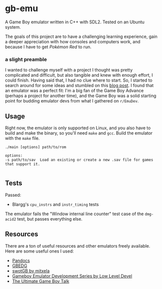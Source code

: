 # gb-emu

A Game Boy emulator written in C++ with SDL2. Tested on an Ubuntu system.

The goals of this project are to have a challenging learning experience, gain a deeper appreciation with how consoles and computers work, and because I have to get *Pokémon Red* to run.

### a slight preamble

I wanted to challenge myself with a project I thought was pretty complicated and difficult, but also tangible and knew with enough effort, I could finish. Having said that, I had no clue where to start. So, I started to search around for some ideas and stumbled on this [blog post](https://austinhenley.com/blog/challengingprojects.html). I found that an emulator was a perfect fit: I'm a big fan of the Game Boy Advance (perhaps a project for another time), and the Game Boy was a solid starting point for budding emulator devs from what I gathered on `r/EmuDev`.

## Usage
Right now, the emulator is only supported on Linux, and you also have to build and make the binary, so you'll need `make` and `gcc`. Build the emulator with the `make` file. 

```
./main [options] path/to/rom

options:
-s path/to/sav  Load an existing or create a new .sav file for games that support it.
                        
```

## Tests
Passed:
- Blargg's `cpu_instrs` and `instr_timing` tests

The emulator fails the "Window internal line counter" test case of the `dmg-acid2` test, but passes everything else.

## Resources
There are a ton of useful resources and other emulators freely available. Here are some useful ones I used:
- [Pandocs](https://gbdev.io/pandocs/)
- [GBEDG](https://hacktix.github.io/GBEDG/)
- [swotGB by mitxela](https://mitxela.com/projects/swotgb/about)
- [Gameboy Emulator Development Series by Low Level Devel](https://www.youtube.com/watch?v=e87qKixKFME&list=PLVxiWMqQvhg_yk4qy2cSC3457wZJga_e5&ab_channel=LowLevelDevel)
- [The Ultimate Game Boy Talk](https://www.youtube.com/watch?v=HyzD8pNlpwI&ab_channel=media.ccc.de) 
